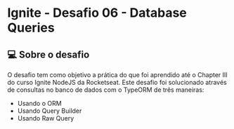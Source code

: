 # Ignite - Desafio 06 - Database Queries

## 💻 Sobre o desafio

O desafio tem como objetivo a prática do que foi aprendido até o Chapter III do curso Ignite NodeJS da Rocketseat.
Este desafio foi solucionado através de consultas no banco de dados com o TypeORM de três maneiras:

- Usando o ORM
- Usando Query Builder
- Usando Raw Query
